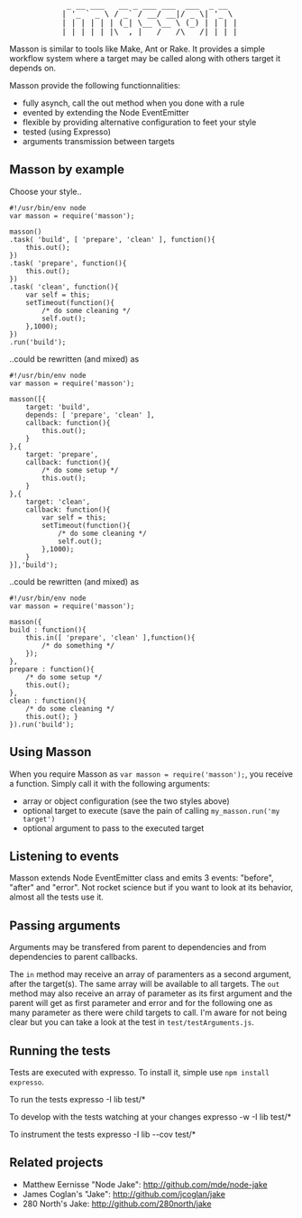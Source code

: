 
<pre>
            _ __ ___   __ _ ___ ___  ___  _ __  
           | '_ ` _ \ / _` / __/ __|/ _ \| '_ \ 
           | | | | | | (_| \__ \__ \ (_) | | | |
           |_| |_| |_|\__,_|___/___/\___/|_| |_|
</pre>

Masson is similar to tools like Make, Ant or Rake. It provides a simple workflow system where a target may be called along with others target it depends on.

Masson provide the following functionnalities:

*   fully asynch, call the out method when you done with a rule
*   evented by extending the Node EventEmitter
*   flexible by providing alternative configuration to feet your style
*   tested (using Expresso)
*   arguments transmission between targets

Masson by example
----------------

Choose your style..

	#!/usr/bin/env node
	var masson = require('masson');
	
	masson()
	.task( 'build', [ 'prepare', 'clean' ], function(){
		this.out();
	})
	.task( 'prepare', function(){
		this.out();
	})
	.task( 'clean', function(){
		var self = this;
		setTimeout(function(){
			/* do some cleaning */
			self.out();
		},1000);
	})
	.run('build');

..could be rewritten (and mixed) as

	#!/usr/bin/env node
	var masson = require('masson');
	
	masson([{
		target: 'build',
		depends: [ 'prepare', 'clean' ],
		callback: function(){
			this.out();
		}
	},{
		target: 'prepare',
		callback: function(){
			/* do some setup */
			this.out();
		}
	},{
		target: 'clean',
		callback: function(){
			var self = this;
			setTimeout(function(){
				/* do some cleaning */
				self.out();
			},1000);
		}
	}],'build');

..could be rewritten (and mixed) as

	#!/usr/bin/env node
	var masson = require('masson');
	
	masson({
	build : function(){
		this.in([ 'prepare', 'clean' ],function(){
			/* do something */ 
		});
	},
	prepare : function(){
		/* do some setup */
		this.out();
	},
	clean : function(){
		/* do some cleaning */
		this.out(); }
	}).run('build');

Using Masson
------------

When you require Masson as `var masson = require('masson');`, you receive a function. Simply call it with the following arguments:

*   array or object configuration (see the two styles above)
*   optional target to execute (save the pain of calling `my_masson.run('my target')`
*   optional argument to pass to the executed target

Listening to events
-------------------

Masson extends Node EventEmitter class and emits 3 events: "before", "after" and "error". Not rocket science but if you want to look at its behavior, almost all the tests use it.

Passing arguments
-----------------

Arguments may be transfered from parent to dependencies and from dependencies to parent callbacks.

The `in` method may receive an array of paramenters as a second argument, after the target(s). The same array will be available to all targets. The `out` method may also receive an array of parameter as its first argument and the parent will get as first parameter and error and for the following one as many parameter as there were child targets to call. I'm aware for not being clear but you can take a look at the test in `test/testArguments.js`.

Running the tests
-----------------

Tests are executed with expresso. To install it, simple use `npm install expresso`.

To run the tests
	expresso -I lib test/*

To develop with the tests watching at your changes
	expresso -w -I lib test/*

To instrument the tests
	expresso -I lib --cov test/*

Related projects
----------------

*   Matthew Eernisse "Node Jake": <http://github.com/mde/node-jake>
*   James Coglan's "Jake": <http://github.com/jcoglan/jake>
*   280 North's Jake: <http://github.com/280north/jake>

